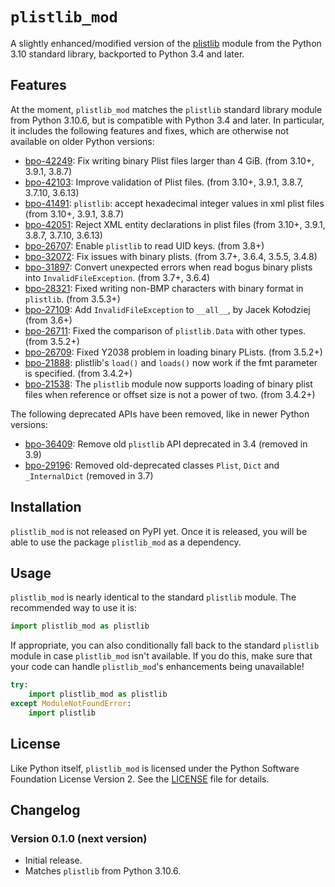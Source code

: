 # `plistlib_mod`

A slightly enhanced/modified version of the [plistlib](https://docs.python.org/3/library/plistlib.html) module from the Python 3.10 standard library,
backported to Python 3.4 and later.

## Features

At the moment,
`plistlib_mod` matches the `plistlib` standard library module from Python 3.10.6,
but is compatible with Python 3.4 and later.
In particular,
it includes the following features and fixes,
which are otherwise not available on older Python versions:

* [bpo-42249](https://bugs.python.org/issue42249): Fix writing binary Plist files larger than 4 GiB. (from 3.10+, 3.9.1, 3.8.7)
* [bpo-42103](https://bugs.python.org/issue42103): Improve validation of Plist files. (from 3.10+, 3.9.1, 3.8.7, 3.7.10, 3.6.13)
* [bpo-41491](https://bugs.python.org/issue41491): `plistlib`: accept hexadecimal integer values in xml plist files (from 3.10+, 3.9.1, 3.8.7)
* [bpo-42051](https://bugs.python.org/issue42051): Reject XML entity declarations in plist files (from 3.10+, 3.9.1, 3.8.7, 3.7.10, 3.6.13)
* [bpo-26707](https://bugs.python.org/issue26707): Enable `plistlib` to read UID keys. (from 3.8+)
* [bpo-32072](https://bugs.python.org/issue32072): Fix issues with binary plists. (from 3.7+, 3.6.4, 3.5.5, 3.4.8)
* [bpo-31897](https://bugs.python.org/issue31897): Convert unexpected errors when read bogus binary plists into `InvalidFileException`. (from 3.7+, 3.6.4)
* [bpo-28321](https://bugs.python.org/issue28321): Fixed writing non-BMP characters with binary format in `plistlib`. (from 3.5.3+)
* [bpo-27109](https://bugs.python.org/issue27109): Add `InvalidFileException` to `__all__`, by Jacek Kołodziej (from 3.6+)
* [bpo-26711](https://bugs.python.org/issue26711): Fixed the comparison of `plistlib.Data` with other types. (from 3.5.2+)
* [bpo-26709](https://bugs.python.org/issue26709): Fixed Y2038 problem in loading binary PLists. (from 3.5.2+)
* [bpo-21888](https://bugs.python.org/issue21888): plistlib's `load()` and `loads()` now work if the fmt parameter is specified. (from 3.4.2+)
* [bpo-21538](https://bugs.python.org/issue21538): The `plistlib` module now supports loading of binary plist files when reference or offset size is not a power of two. (from 3.4.2+)

The following deprecated APIs have been removed,
like in newer Python versions:

* [bpo-36409](https://bugs.python.org/issue36409): Remove old `plistlib` API deprecated in 3.4 (removed in 3.9)
* [bpo-29196](https://bugs.python.org/issue29196): Removed old-deprecated classes `Plist`, `Dict` and `_InternalDict` (removed in 3.7)

## Installation

`plistlib_mod` is not released on PyPI yet.
Once it is released,
you will be able to use the package `plistlib_mod` as a dependency.

## Usage

`plistlib_mod` is nearly identical to the standard `plistlib` module.
The recommended way to use it is:

```python
import plistlib_mod as plistlib
```

If appropriate,
you can also conditionally fall back to the standard `plistlib` module
in case `plistlib_mod` isn't available.
If you do this,
make sure that your code can handle `plistlib_mod`'s enhancements being unavailable!

```python
try:
    import plistlib_mod as plistlib
except ModuleNotFoundError:
    import plistlib
```

## License

Like Python itself,
`plistlib_mod` is licensed under the Python Software Foundation License Version 2.
See the [LICENSE](./LICENSE) file for details.

## Changelog

### Version 0.1.0 (next version)

* Initial release.
* Matches `plistlib` from Python 3.10.6.
